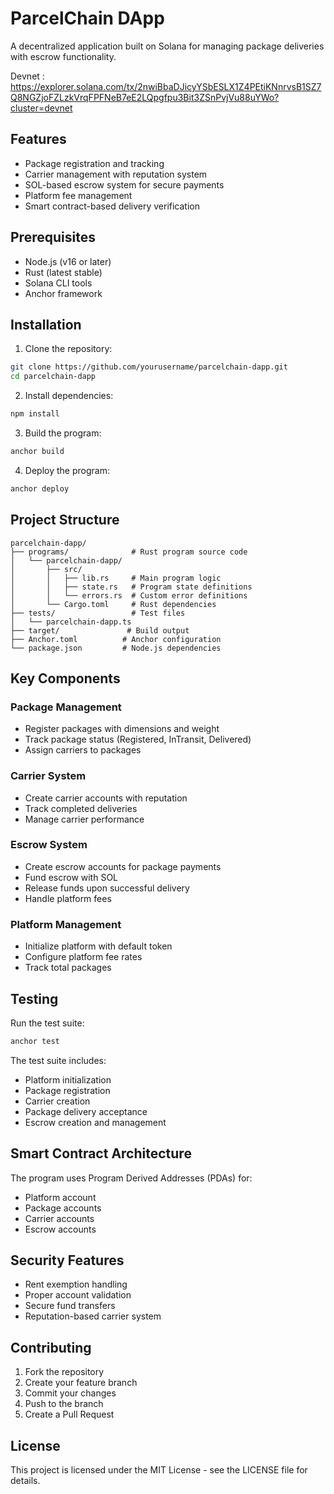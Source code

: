 # ParcelChain DApp

A decentralized application built on Solana for managing package deliveries with escrow functionality.

Devnet : https://explorer.solana.com/tx/2nwiBbaDJicyYSbESLX1Z4PEtiKNnrvsB1SZ7Q8NGZjoFZLzkVrqFPFNeB7eE2LQpgfpu3Bit3ZSnPvjVu88uYWo?cluster=devnet

## Features

- Package registration and tracking
- Carrier management with reputation system
- SOL-based escrow system for secure payments
- Platform fee management
- Smart contract-based delivery verification

## Prerequisites

- Node.js (v16 or later)
- Rust (latest stable)
- Solana CLI tools
- Anchor framework

## Installation

1. Clone the repository:
```bash
git clone https://github.com/yourusername/parcelchain-dapp.git
cd parcelchain-dapp
```

2. Install dependencies:
```bash
npm install
```

3. Build the program:
```bash
anchor build
```

4. Deploy the program:
```bash
anchor deploy
```

## Project Structure

```
parcelchain-dapp/
├── programs/              # Rust program source code
│   └── parcelchain-dapp/
│       ├── src/
│       │   ├── lib.rs     # Main program logic
│       │   ├── state.rs   # Program state definitions
│       │   └── errors.rs  # Custom error definitions
│       └── Cargo.toml     # Rust dependencies
├── tests/                 # Test files
│   └── parcelchain-dapp.ts
├── target/               # Build output
├── Anchor.toml          # Anchor configuration
└── package.json         # Node.js dependencies
```

## Key Components

### Package Management
- Register packages with dimensions and weight
- Track package status (Registered, InTransit, Delivered)
- Assign carriers to packages

### Carrier System
- Create carrier accounts with reputation
- Track completed deliveries
- Manage carrier performance

### Escrow System
- Create escrow accounts for package payments
- Fund escrow with SOL
- Release funds upon successful delivery
- Handle platform fees

### Platform Management
- Initialize platform with default token
- Configure platform fee rates
- Track total packages

## Testing

Run the test suite:
```bash
anchor test
```

The test suite includes:
- Platform initialization
- Package registration
- Carrier creation
- Package delivery acceptance
- Escrow creation and management

## Smart Contract Architecture

The program uses Program Derived Addresses (PDAs) for:
- Platform account
- Package accounts
- Carrier accounts
- Escrow accounts

## Security Features

- Rent exemption handling
- Proper account validation
- Secure fund transfers
- Reputation-based carrier system

## Contributing

1. Fork the repository
2. Create your feature branch
3. Commit your changes
4. Push to the branch
5. Create a Pull Request

## License

This project is licensed under the MIT License - see the LICENSE file for details. 
